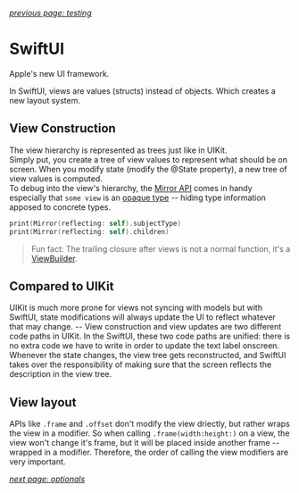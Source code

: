 *[previous page: testing](https://github.com/RinniSwift/Computer-Science-with-iOS/blob/main/testing.md)*

# SwiftUI

Apple's new UI framework.


In SwiftUI, views are values (structs) instead of objects. Which creates a new layout system. 

## View Construction

The view hierarchy is represented as trees just like in UIKit.\
Simply put, you create a tree of view values to represent what should be on screen. When you modify state (modify the @State property), a new tree of view values is computed.\
To debug into the view's hierarchy, the [Mirror API](https://developer.apple.com/documentation/swift/mirror) comes in handy especially that `some view` is an [opaque type](https://docs.swift.org/swift-book/LanguageGuide/OpaqueTypes.html) -- hiding type information apposed to concrete types.

```swift
print(Mirror(reflecting: self).subjectType)
print(Mirror(reflecting: self).children)
```

> Fun fact: The trailing closure after views is not a normal function, it's a [ViewBuilder](https://developer.apple.com/documentation/swiftui/viewbuilder).

## Compared to UIKit

UIKit is much more prone for views not syncing with models but with SwiftUI, state modifications will always update the UI to reflect whatever that may change. -- View construction and view updates are two different code paths in UIKit. In the SwiftUI, these two code paths are unified: there is no extra code we have to write in order to update the text label onscreen. Whenever the state changes, the view tree gets reconstructed, and SwiftUI takes over the responsibility of making sure that the screen reflects the description in the view tree.

## View layout

APIs like `.frame` and `.offset` don't modify the view driectly, but rather wraps the view in a modifier. So when calling `.frame(width:height:)` on a view, the view won't change it's frame, but it will be placed inside another frame -- wrapped in a modifier. Therefore, the order of calling the view modifiers are very important.


*[next page: optionals](https://github.com/RinniSwift/Computer-Science-with-iOS/blob/main/optionals.md)*
